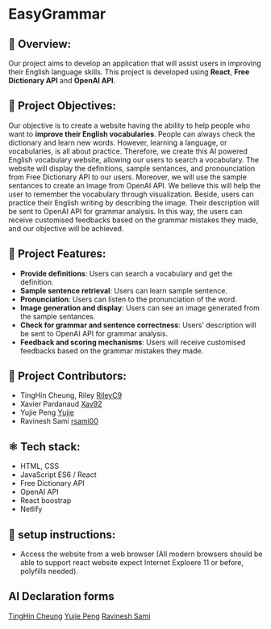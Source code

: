 # EasyGrammar

## 📖 Overview:

Our project aims to develop an application that will assist users in improving their English language skills. This project is developed using **React**, **Free Dictionary API** and **OpenAI API**.

## 🎯 Project Objectives:

Our objective is to create a website having the ability to help people who want to **improve their English vocabularies**. People can always check the dictionary and learn new words. However, learning a language, or vocabularies, is all about practice. Therefore, we create this AI powered English vocabulary website, allowing our users to search a vocabulary. The website will display the definitions, sample sentances, and pronounciation from Free Dictionary API to our users. Moreover, we will use the sample sentances to create an image from OpenAI API. We believe this will help the user to remember the vocabulary through visualization. Beside, users can practice their English writing by describing the image. Their description will be sent to OpenAI API for grammar analysis. In this way, the users can receive customised feedbacks based on the grammar mistakes they made, and our objective will be achieved.

## 🚀 Project Features:

- **Provide definitions**: Users can search a vocabulary and get the definition.
- **Sample sentence retrieval**: Users can learn sample sentence.
- **Pronunciation**: Users can listen to the pronunciation of the word.
- **Image generation and display**: Users can see an image generated from the sample sentances.
- **Check for grammar and sentence correctness**: Users’ description will be sent to OpenAI API for grammar analysis.
- **Feedback and scoring mechanisms**: Users will receive customised feedbacks based on the grammar mistakes they made.

## 👥 Project Contributors:

- TingHin Cheung, Riley [RileyC9](https://github.com/RileyC9)
- Xavier Pardanaud [Xav92](https://github.com/Xav92)
- Yujie Peng [Yujie](https://github.com/Peng-Yujie)
- Ravinesh Sami [rsami00](https://github.com/rsami00)

## ⚛️ Tech stack:

- HTML, CSS
- JavaScript ES6 / React
- Free Dictionary API
- OpenAI API
- React boostrap
- Netlify

## 🛜 setup instructions:

- Access the website from a web browser (All modern browsers should be able to support react website expect Internet Exploere 11 or before, polyfills needed).

## AI Declaration forms

[TingHin Cheung](./AIDeclarationForms/p1_AI_declaration_TingHin_Cheung_100396747.pdf)
[Yujie Peng](./AIDeclarationForms/p1_AI_Declaration_Yujie_Peng_100407970.pdf)
[Ravinesh Sami](./AIDeclarationForms/p1_AI_Declaration_Ravinesh_Sami_100399749.pdf)
